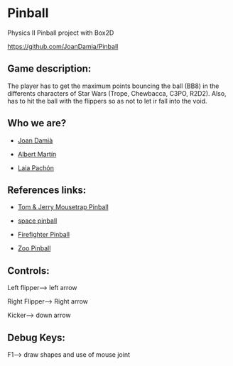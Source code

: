 # Pinball
Physics II Pinball project with Box2D

https://github.com/JoanDamia/Pinball

## Game description:

The player has to get the maximum points bouncing the ball (BB8) in the differents characters of Star Wars (Trope, Chewbacca, C3PO, R2D2). Also, has to hit the ball with the flippers so as not to let ir fall into the void.

## Who we are?
- [Joan Damià](https://github.com/JoanDamia)

- [Albert Martín]()

- [Laia Pachón](https://github.com/laiapachon) 


## References links:

- [Tom & Jerry Mousetrap Pinball](https://www.classicgame.com/game/Tom+%26+Jerry+Mousetrap+Pinball)
 
- [space pinball](https://toytheater.com/space-pinball/)
 
- [Firefighter Pinball](https://www.classicgame.com/game/Firefighter+Pinball)
 
- [Zoo Pinball](https://www.classicgame.com/game/Zoo+Pinball)


## Controls:

Left flipper--> left arrow

Right Flipper--> Right arrow

Kicker--> down arrow

## Debug Keys:

F1--> draw shapes and use of mouse joint

